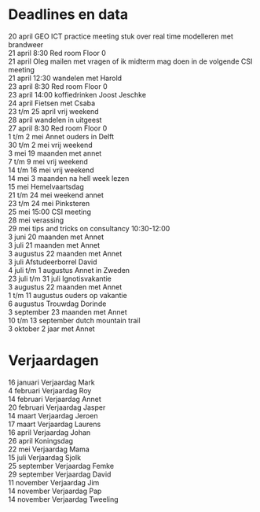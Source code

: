 # Deadlines en data
20 april GEO ICT practice meeting stuk over real time modelleren met brandweer \
21 april 8:30 Red room Floor 0 \
21 april Oleg mailen met vragen of ik midterm mag doen in de volgende CSI meeting \
21 april 12:30 wandelen met Harold \
23 april 8:30 Red room Floor 0 \
23 april 14:00 koffiedrinken Joost Jeschke \
24 april Fietsen met Csaba \
23 t/m 25 april vrij weekend \
28 april wandelen in uitgeest \
27 april 8:30 Red room Floor 0 \
1 t/m 2 mei Annet ouders in Delft \
30 t/m 2 mei vrij weekend \
3 mei 19 maanden met annet \
7 t/m 9 mei vrij weekend \
14 t/m 16 mei vrij weekend \
14 mei 3 maanden na hell week lezen \
15 mei Hemelvaartsdag \
21 t/m 24 mei weekend annet \
23 t/m 24 mei Pinksteren \
25 mei 15:00 CSI meeting \
28 mei verassing \
29 mei tips and tricks on consultancy 10:30-12:00 \
3 juni 20 maanden met Annet \
3 juli 21 maanden met Annet \
3 augustus 22 maanden met Annet \
3  juli Afstudeerborrel David \
4 juli t/m 1 augustus Annet in Zweden \
23 juli t/m 31 juli Ignotisvakantie \
3 augustus 22 maanden met Annet \
1 t/m 11 augustus ouders op vakantie \
6  augustus Trouwdag Dorinde \
3 september 23 maanden met Annet \
10 t/m 13 september dutch mountain trail \
3 oktober 2 jaar met Annet 


# Verjaardagen
16 januari Verjaardag Mark \
4  februari Verjaardag Roy \
14 februari Verjaardag Annet \
20 februari Verjaardag Jasper \
14 maart Verjaardag Jeroen \
17 maart Verjaardag Laurens \
16 april Verjaardag Johan \
26 april Koningsdag \
22 mei Verjaardag Mama \
15 juli Verjaardag Sjolk \
25 september Verjaardag Femke \
29 september Verjaardag David \
11 november Verjaardag Jim \
14 november Verjaardag Pap \
14 november Verjaardag Tweeling
